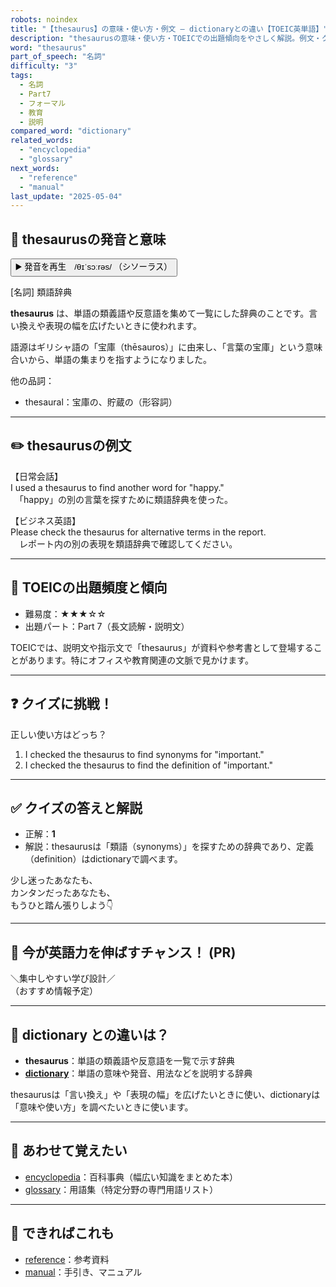 ```yaml
---
robots: noindex
title: "【thesaurus】の意味・使い方・例文 ― dictionaryとの違い【TOEIC英単語】"
description: "thesaurusの意味・使い方・TOEICでの出題傾向をやさしく解説。例文・クイズ付きでdictionaryとの違いもわかりやすく学べます。"
word: "thesaurus"
part_of_speech: "名詞"
difficulty: "3"
tags:
  - 名詞
  - Part7
  - フォーマル
  - 教育
  - 説明
compared_word: "dictionary"
related_words:
  - "encyclopedia"
  - "glossary"
next_words:
  - "reference"
  - "manual"
last_update: "2025-05-04"
---
```


## 🔰 thesaurusの発音と意味

<button class="play-audio" onclick="playTTS('thesaurus')">
  <span class="play-audio-main">
    ▶️ 発音を再生　/θɪˈsɔːrəs/
  </span>
  <span class="play-audio-sub">
    （シソーラス）
  </span>
</button>

[名詞] 類語辞典

**thesaurus** は、単語の類義語や反意語を集めて一覧にした辞典のことです。言い換えや表現の幅を広げたいときに使われます。

語源はギリシャ語の「宝庫（thēsauros）」に由来し、「言葉の宝庫」という意味合いから、単語の集まりを指すようになりました。

他の品詞：  
- thesaural：宝庫の、貯蔵の（形容詞）

---

## ✏️ thesaurusの例文

【日常会話】  
I used a thesaurus to find another word for "happy."  
　「happy」の別の言葉を探すために類語辞典を使った。

【ビジネス英語】  
Please check the thesaurus for alternative terms in the report.  
　レポート内の別の表現を類語辞典で確認してください。

---

## 🎯 TOEICの出題頻度と傾向

- 難易度：★★★☆☆
- 出題パート：Part 7（長文読解・説明文）

TOEICでは、説明文や指示文で「thesaurus」が資料や参考書として登場することがあります。特にオフィスや教育関連の文脈で見かけます。

---

## ❓ クイズに挑戦！

正しい使い方はどっち？

1. I checked the thesaurus to find synonyms for "important."  
2. I checked the thesaurus to find the definition of "important."

---

## ✅ クイズの答えと解説

- 正解：**1**
- 解説：thesaurusは「類語（synonyms）」を探すための辞典であり、定義（definition）はdictionaryで調べます。

少し迷ったあなたも、  
カンタンだったあなたも、  
もうひと踏ん張りしよう👇️

---

## 🚀 今が英語力を伸ばすチャンス！ (PR)

<div class="info-center">
＼集中しやすい学び設計／<br>  
（おすすめ情報予定）
</div>

---

## 🤔  dictionary との違いは？

- **thesaurus**：単語の類義語や反意語を一覧で示す辞典
- **[dictionary](/word/dictionary)**：単語の意味や発音、用法などを説明する辞典

thesaurusは「言い換え」や「表現の幅」を広げたいときに使い、dictionaryは「意味や使い方」を調べたいときに使います。

---

## 🧩 あわせて覚えたい

- [encyclopedia](/word/encyclopedia)：百科事典（幅広い知識をまとめた本）
- [glossary](/word/glossary)：用語集（特定分野の専門用語リスト）

---

## 📖 できればこれも

- [reference](/word/reference)：参考資料
- [manual](/word/manual)：手引き、マニュアル

<!-- cvid: aid04_bid38 -->
